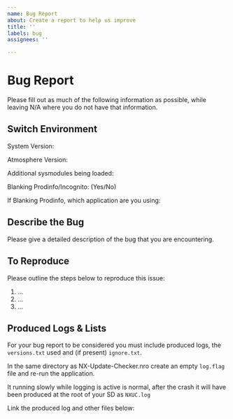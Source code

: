 ```yaml
---
name: Bug Report
about: Create a report to help us improve
title: ''
labels: bug
assignees: ''

---
```


# Bug Report
Please fill out as much of the following information as possible, while leaving N/A where you do not have that information.
## Switch Environment
System Version: 

Atmosphere Version: 

Additional sysmodules being loaded: 

Blanking Prodinfo/Incognito: (Yes/No)

If Blanking Prodinfo, which application are you using: 

## Describe the Bug
Please give a detailed description of the bug that you are encountering.

## To Reproduce
Please outline the steps below to reproduce this issue:

1. ...
2. ...
3. ...

## Produced Logs & Lists
For your bug report to be considered you must include produced logs, the `versions.txt` used and (if present) `ignore.txt`.

In the same directory as NX-Update-Checker.nro create an empty `log.flag` file and re-run the application.

It running slowly while logging is active is normal, after the crash it will have been produced at the root of your SD as `NXUC.log`

Link the produced log and other files below: 
